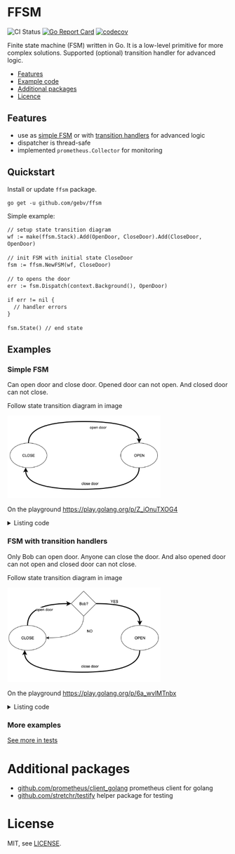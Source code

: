 # FFSM

![CI Status](https://github.com/gebv/ffsm/workflows/Go/badge.svg)
[![Go Report Card](https://goreportcard.com/badge/github.com/gebv/ffsm)](https://goreportcard.com/report/github.com/gebv/ffsm)
[![codecov](https://codecov.io/gh/gebv/ffsm/branch/master/graph/badge.svg)](https://codecov.io/gh/gebv/ffsm)

Finite state machine (FSM) written in Go. It is a low-level primitive for more complex solutions. Supported (optional)  transition handler for advanced logic.

* [Features](#features)
* [Example code](#examples)
* [Additional packages](#additional-packages)
* [Licence](#license)

## Features

* use as [simple FSM](#simple-FSM) or with [transition handlers](#fsm-with-transition-handlers) for advanced logic
* dispatcher is thread-safe
* implemented `prometheus.Collector` for monitoring

## Quickstart

Install or update `ffsm` package.

```
go get -u github.com/gebv/ffsm
```

Simple example:

```golang
// setup state transition diagram
wf := make(ffsm.Stack).Add(OpenDoor, CloseDoor).Add(CloseDoor, OpenDoor)

// init FSM with initial state CloseDoor
fsm := ffsm.NewFSM(wf, CloseDoor)

// to opens the door
err := fsm.Dispatch(context.Background(), OpenDoor)

if err != nil {
  // handler errors
}

fsm.State() // end state
```

## Examples

### Simple FSM

Can open door and close door. Opened door can not open. And closed door can not close.

Follow state transition diagram in image

<img title="State transition diagram for simlpe FSM" src=".github/fsm-simple.png" width="350" />

On the playground https://play.golang.org/p/Z_iOnuTXOG4

<details>
  <summary>Listing code</summary>

```golang
package main

import (
	"context"
	"fmt"

	"github.com/gebv/ffsm"
)

func main() {
	// setup state transition diagram
	wf := make(ffsm.Stack).Add(OpenDoor, CloseDoor).Add(CloseDoor, OpenDoor)

	// init FSM with initial state CloseDoor
	fsm := ffsm.NewFSM(wf, CloseDoor)
	fmt.Println("initial state:", fsm.State())
	fmt.Println()

	fmt.Println("to open door")
	fmt.Println("----------------------------")
	fmt.Println("before:", fsm.State())
	err := fsm.Dispatch(context.Background(), OpenDoor)
	if err != nil {
		fmt.Println("failed:", err)
	}
	fmt.Println("after:", fsm.State())
	fmt.Println()

	fmt.Println("to open door for opened door")
	fmt.Println("----------------------------")
	fmt.Println("before:", fsm.State())
	err = fsm.Dispatch(context.Background(), OpenDoor)
	if err != nil {
		fmt.Println("failed:", err)
	}
	fmt.Println("after:", fsm.State())
	fmt.Println()

	fmt.Println("to close door")
	fmt.Println("----------------------------")
	fmt.Println("before:", fsm.State())
	err = fsm.Dispatch(context.Background(), CloseDoor)
	if err != nil {
		fmt.Println("failed:", err)
	}
	fmt.Println("after:", fsm.State())
}

const (
	OpenDoor  = ffsm.State("open")
	CloseDoor = ffsm.State("close")
)
```

</details>

### FSM with transition handlers

Only Bob can open door. Anyone can close the door. And also opened door can not open and closed door can not close.

Follow state transition diagram in image

<img title="Simple FSM" src=".github/fsm-with-handlers.png" width="350" />

On the playground https://play.golang.org/p/6a_wvlMTnbx

<details>
  <summary>Listing code</summary>

```golang
package main

import (
	"context"
	"fmt"
	"errors"

	"github.com/gebv/ffsm"
)

func main() {
	// handler for CloseDoor to OpenDoor transition
	onlyBobHandler := func(ctx context.Context) (context.Context, error) {
		name, ok := ctx.Value("__name").(string)
		if !ok {
			return ctx, errors.New("forbidden - only for Bob")
		}
		if name != "bob" {
			return ctx, errors.New("forbidden - only for Bob")
		}
		return ctx, nil
	}
	// setup state transition diagram
	wf := make(ffsm.Stack).Add(OpenDoor, CloseDoor).Add(CloseDoor, OpenDoor, onlyBobHandler)

	// init FSM with initial state CloseDoor
	fsm := ffsm.NewFSM(wf, CloseDoor)
	fmt.Println("initial state:", fsm.State())
	fmt.Println()

	fmt.Println("anonymous opens door")
	fmt.Println("----------------------------")
	fmt.Println("before:", fsm.State())
	err := fsm.Dispatch(context.Background(), OpenDoor)
	if err != nil {
		fmt.Println("failed:", err)
	}
	fmt.Println("after:", fsm.State())
	fmt.Println()

	fmt.Println("Bob opens door")
	fmt.Println("----------------------------")
	fmt.Println("before:", fsm.State())
	bobCtx := context.WithValue(context.Background(), "__name", "bob")
	err = fsm.Dispatch(bobCtx, OpenDoor)
	if err != nil {
		fmt.Println("failed:", err)
	}
	fmt.Println("after:", fsm.State())
	fmt.Println()

	fmt.Println("to open door for opened door")
	fmt.Println("----------------------------")
	fmt.Println("before:", fsm.State())
	err = fsm.Dispatch(context.Background(), OpenDoor)
	if err != nil {
		fmt.Println("failed:", err)
	}
	fmt.Println("after:", fsm.State())
	fmt.Println()

	fmt.Println("to close door")
	fmt.Println("----------------------------")
	fmt.Println("before:", fsm.State())
	err = fsm.Dispatch(context.Background(), CloseDoor)
	if err != nil {
		fmt.Println("failed:", err)
	}
	fmt.Println("after:", fsm.State())
}

const (
	OpenDoor  = ffsm.State("open")
	CloseDoor = ffsm.State("close")
)
```
</details>

### More examples

[See more in tests](fsm_test.go)

# Additional packages

* [github.com/prometheus/client_golang](https://github.com/prometheus/client_golang) prometheus client for golang
* [github.com/stretchr/testify](https://github.com/stretchr/testify) helper package for testing

# License

MIT, see [LICENSE](./LICENSE).
